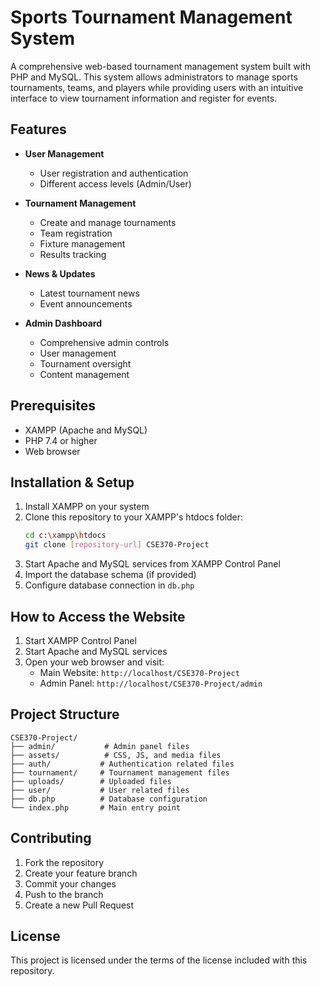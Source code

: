 # Sports Tournament Management System

A comprehensive web-based tournament management system built with PHP and MySQL. This system allows administrators to manage sports tournaments, teams, and players while providing users with an intuitive interface to view tournament information and register for events.

## Features

- **User Management**
  - User registration and authentication
  - Different access levels (Admin/User)

- **Tournament Management**
  - Create and manage tournaments
  - Team registration
  - Fixture management
  - Results tracking

- **News & Updates**
  - Latest tournament news
  - Event announcements

- **Admin Dashboard**
  - Comprehensive admin controls
  - User management
  - Tournament oversight
  - Content management

## Prerequisites

- XAMPP (Apache and MySQL)
- PHP 7.4 or higher
- Web browser

## Installation & Setup

1. Install XAMPP on your system
2. Clone this repository to your XAMPP's htdocs folder:
   ```bash
   cd c:\xampp\htdocs
   git clone [repository-url] CSE370-Project
   ```
3. Start Apache and MySQL services from XAMPP Control Panel
4. Import the database schema (if provided)
5. Configure database connection in `db.php`

## How to Access the Website

1. Start XAMPP Control Panel
2. Start Apache and MySQL services
3. Open your web browser and visit:
   - Main Website: `http://localhost/CSE370-Project`
   - Admin Panel: `http://localhost/CSE370-Project/admin`

## Project Structure

```
CSE370-Project/
├── admin/           # Admin panel files
├── assets/          # CSS, JS, and media files
├── auth/           # Authentication related files
├── tournament/     # Tournament management files
├── uploads/        # Uploaded files
├── user/           # User related files
├── db.php          # Database configuration
└── index.php       # Main entry point
```

## Contributing

1. Fork the repository
2. Create your feature branch
3. Commit your changes
4. Push to the branch
5. Create a new Pull Request

## License

This project is licensed under the terms of the license included with this repository.
